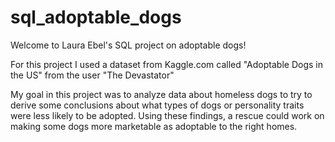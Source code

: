 # sql_adoptable_dogs
Welcome to Laura Ebel's SQL project on adoptable dogs!

For this project I used a dataset from Kaggle.com called "Adoptable Dogs in the US" from the user "The Devastator"

My goal in this project was to analyze data about homeless dogs to try to derive some conclusions about what types of dogs or personality traits were less likely to be adopted. Using these findings, a rescue could work on making some dogs more marketable as adoptable to the right homes.
